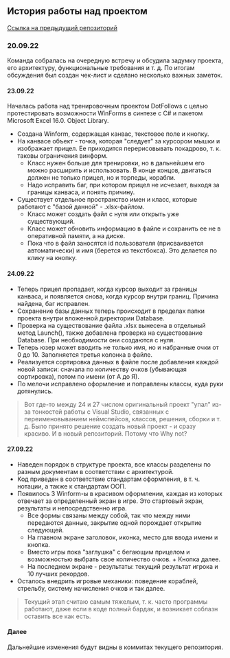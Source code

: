 ## История работы над проектом

[Ссылка на предыдущий репозиторий](https://github.com/lemonsugar42/DotFollows)

### 20.09.22

Команда собралась на очередную встречу и обсудила задумку проекта, его архитектуру, функциональные требования и т. д. По итогам обсуждения был создан чек-лист и сделано несколько важных заметок.

#### 23.09.22

Началась работа над тренировочным проектом DotFollows с целью протестировать возможности WinForms в синтезе с C# и пакетом Microsoft Excel 16.0. Object Library.
- Создана Winform, содержащая канвас, текстовое поле и кнопку.
- На канвасе объект - точка, которая "следует" за курсором мышки и изображает прицел. Ее приходится перерисовывать покадрово, т. к. таковы ограничения винформ.
  - Класс нужен больше для тренировки, но в дальнейшем его можно расширить и использовать. В конце концов, двигаться должен не только прицел, но и торпеды, корабли.
  - Надо исправить баг, при котором прицел не исчезает, выходя за границы канваса, и понять причину.
- Существует отдельное пространство имен и класс, которые работают с "базой данной" - .xlsx-файлом.
  - Класс может создать файл с нуля или открыть уже существующий.
  - Класс может обновить информацию в файле и сохранить ее не в оперативной памяти, а на диске.
  - Пока что в файл заносятся id пользователя (присваивается автоматически) и имя (берется из текстбокса). Это делается по клику на кнопку.

#### 24.09.22

- Теперь прицел пропадает, когда курсор выходит за границы канваса, и появляется снова, когда курсор внутри границ. Причина найдена, баг исправлен.
- Сохранение базы данных теперь происходит в пределах папки проекта внутри вложенной директории Database.
- Проверка на существование файла .xlsx вынесена в отдельный метод Launch(), также добавлена проверка на существование Database. При необходимости они создаются с нуля.
- Теперь юзер может вводить не только имя, но и набранные очки от 0 до 10. Заполняется третья колонка в файле.
- Реализуется сортировка данных в файле после добавления каждой новой записи: сначала по количеству очков (убывающая сортировка), потом по имени (от А до Я).
- По мелочи исправлено оформление и поправлены классы, куда руки дотянулись.
> Вот где-то между 24 и 27 числом оригинальный проект "упал" из-за тонкостей работы с Visual Studio, связанных с переименовыванием неймспейсов, классов, решения, сборки и т. д. Было принято решение создать новый проект - и сразу красиво. И в новый репозиторий. Потому что Why not?

#### 27.09.22

- Наведен порядок в структуре проекта, все классы разделены по разным документам в соответствии с архитектурой.
- Код приведен в соответствие стандартам оформления, в т. ч. нотации, а также к стандартам ООП.
- Появилось 3 Winform-ы в красивом оформлении, каждая из которых отвечает за определенный экран в игре. Это стартовый экран, результаты и непосредственно игра.
  - Все формы связаны между собой, так что между ними передаются данные, закрытие одной порождает открытие следующей.
  - На главном экране заголовок, иконка, место для ввода имени и кнопка.
  - Вместо игры пока "заглушка" с бегающим прицелом и возможностью выбрать свое количество очков. + Кнопка далее.
  - На последнем экране - результаты: текущий результат игрока и 10 лучших рекордов.
- Осталось внедрить игровые механики: поведение кораблей, стрельбу, систему начисления очков и так далее.
> Текущий этап считаю самым тяжелым, т. к. часто программы работают, даже если в коде полный бардак, и возникает соблазн оставить все как есть.

#### Далее

Дальнейшие изменения будут видны в коммитах текущего репозитория.